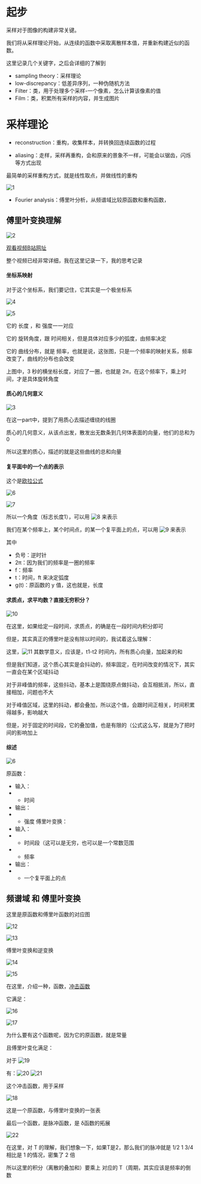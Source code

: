 ﻿# 起步

采样对于图像的构建非常关键。

我们将从采样理论开始，从连续的函数中采取离散样本值，并重新构建近似的函数。

这里记录几个关键字，之后会详细的了解到

- sampling theory：采样理论
- low-discrepancy：低差异序列，一种伪随机方法
- Filter：类，用于处理多个采样-一个像素，怎么计算该像素的值
- Film：类，积累所有采样的内容，并生成图片

# 采样理论

- reconstruction：重构，收集样本，并转换回连续函数的过程

- aliasing：走样，采样再重构，会和原来的景象不一样，可能会以锯齿，闪烁等方式出现

最简单的采样重构方式，就是线性取点，并做线性的重构

![1](06_04/1.png)

- Fourier analysis：傅里叶分析，从频谱域比较原函数和重构函数，

## 傅里叶变换理解

![2](06_04/2.png)

[观看视频B站网址](https://www.bilibili.com/video/BV1pW411J7s8)

整个视频已经非常详细，我在这里记录一下，我的思考记录

#### 坐标系映射

对于这个坐标系，我们要记住，它其实是一个极坐标系

![4](06_04/4.png)

![5](06_04/5.png)

它的 长度 ，和 强度一一对应

它的 旋转角度，跟 时间相关，但是具体对应多少的弧度，由频率决定

它的 曲线分布，就是 频率，也就是说，这张图，只是一个频率的映射关系，频率改变了，曲线的分布也会改变

上图中，3 秒的横坐标长度，对应了一圈，也就是 2π，在这个频率下，乘上时间，才是具体旋转角度

#### 质心的几何意义

![3](06_04/3.png)

在这一part中，提到了用质心去描述缠绕的线圈

质心的几何意义，从该点出发，散发出无数条到几何体表面的向量，他们的总和为 0

所以这里的质心，描述的就是这些曲线的总和向量

#### 复平面中的一个点的表示

这个是[欧拉公式](https://www.bilibili.com/video/BV1fx41187tZ)

![6](06_04/6.png)

![7](06_04/7.png)

所以一个角度（标志长度1），可以用 ![8](06_04/8.png) 来表示

我们在某个频率上，某个时间点，的某一个复平面上的点，可以用 ![9](06_04/9.png) 来表示

其中

- 负号：逆时针
- 2π：因为我们的频率是一圈的频率
- f：频率
- t：时间，ft 来决定弧度
- g(t)：原函数的 y 值，这也就是，长度

#### 求质点，求平均数？直接无穷积分？

![10](06_04/10.png)

在这里，如果给定一段时间，求质点，的确是在一段时间内积分即可

但是，其实真正的傅里叶是没有除以时间的，我试着这么理解：

这里，![11](06_04/11.png) 其数学意义，应该是，t1-t2 时间内，所有质心向量，加起来的和

但是我们知道，这个质心其实是会抖动的，频率固定，在时间改变的情况下，其实一直会在某个区域抖动

对于非峰值的频率，这些抖动，基本上是围绕原点做抖动，会互相抵消，所以，直接相加，问题也不大

对于峰值区域，这里的抖动，都会叠加，所以这个值，会跟时间正相关，时间积累得越多，影响越大

但是，对于固定的时间段，它的叠加值，也是有限的（公式这么写，就是为了把时间的影响加上

#### 综述

![6](06_04/6.png)

原函数：
- 输入：
- - 时间
- 输出：
- - 强度 
傅里叶变换：
- 输入：
- - 时间段（这可以是无穷，也可以是一个常数范围
- - 频率
- 输出：
- - 一个复平面上的点


## 频谱域 和 傅里叶变换

这里是原函数和傅里叶函数的对应图

![12](06_04/12.png)

![13](06_04/13.png)

傅里叶变换和逆变换

![14](06_04/14.png)

![15](06_04/15.png)

在这里，介绍一种，函数，[冲击函数](http://wuli.wiki//online/Delta.html)

它满足：

![16](06_04/16.png)

![17](06_04/17.png)

为什么要有这个函数呢，因为它的原函数，就是常量

且傅里叶变化满足：

对于 ![19](06_04/19.png)

有：![20](06_04/20.png) ![21](06_04/21.png)

这个冲击函数，用于采样

![18](06_04/18.png)

这是一个原函数，与傅里叶变换的一张表

最后一个函数，是脉冲函数，是 δ函数的拓展

![22](06_04/22.png)

在这里，对 T 的理解，我们想象一下，如果T是2，那么我们的脉冲就是 1/2 1 3/4 相比是 1 的情况，密集了 2 倍

所以这里的积分（离散的叠加和）要乘上 对应的 T（周期，其实应该是频率的倒数
